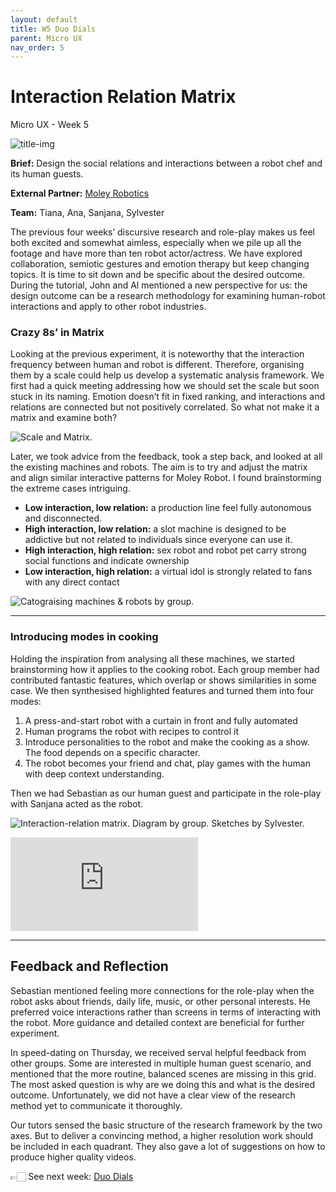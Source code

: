 ```yaml
---
layout: default
title: W5 Duo Dials
parent: Micro UX
nav_order: 5
---
```

# Interaction Relation Matrix
Micro UX - Week 5

![title-img](https://sylvesterlau.com/blog/assets/micro/w5/matrix-2.jpg)

**Brief:** Design the social relations and interactions between a robot chef and its human guests.

**External Partner:** [Moley Robotics](https://moley.com)

**Team:** Tiana, Ana, Sanjana, Sylvester

The previous four weeks’ discursive research and role-play makes us feel both excited and somewhat aimless, especially when we pile up all the footage and have more than ten robot actor/actress. We have explored collaboration, semiotic gestures and emotion therapy but keep changing topics. It is time to sit down and be specific about the desired outcome. During the tutorial, John and Al mentioned a new perspective for us: the design outcome can be a research methodology for examining human-robot interactions and apply to other robot industries.

### Crazy 8s’ in Matrix
Looking at the previous experiment, it is noteworthy that the interaction frequency between human and robot is different. Therefore, organising them by a scale could help us develop a systematic analysis framework. We first had a quick meeting addressing how we should set the scale but soon stuck in its naming. Emotion doesn’t fit in fixed ranking, and interactions and relations are connected but not positively correlated. So what not make it a matrix and examine both?

![Scale and Matrix.](https://sylvesterlau.com/blog/assets/micro/w5/scale-matrix.png "Scale and Matrix.") 

Later, we took advice from the feedback, took a step back, and looked at all the existing machines and robots. The aim is to try and adjust the matrix and align similar interactive patterns for Moley Robot. I found brainstorming the extreme cases intriguing. 
- **Low interaction, low relation:** a production line feel fully autonomous and disconnected.
- **High interaction, low relation:** a slot machine is designed to be addictive but not related to individuals since everyone can use it.
- **High interaction, high relation:** sex robot and robot pet carry strong social functions and indicate ownership
- **Low interaction, high relation:** a virtual idol is strongly related to fans with any direct contact

![Catograising machines & robots by group.](https://sylvesterlau.com/blog/assets/micro/w5/matrix-1.jpg "Catograising machines & robots by group.") 

***

### Introducing modes in cooking
Holding the inspiration from analysing all these machines, we started brainstorming how it applies to the cooking robot. Each group member had contributed fantastic features, which overlap or shows similarities in some case. We then synthesised highlighted features and turned them into four modes:

1. A press-and-start robot with a curtain in front and fully automated
2. Human programs the robot with recipes to control it
3. Introduce personalities to the robot and make the cooking as a show. The food depends on a specific character.
4. The robot becomes your friend and chat, play games with the human with deep context understanding.

Then we had Sebastian as our human guest and participate in the role-play with Sanjana acted as the robot.

![Interaction-relation matrix. Diagram by group. Sketches by Sylvester.](https://sylvesterlau.com/blog/assets/micro/w5/matrix-2.jpg "Interaction-relation matrix. Diagram by group. Sketches by Sylvester.") 

<iframe class="l" src="https://www.youtube.com/embed/G9MAv5amd4U" title="YouTube video player" frameborder="0" allow="accelerometer; autoplay; clipboard-write; encrypted-media; gyroscope; picture-in-picture" allowfullscreen></iframe>

***

## Feedback and Reflection
Sebastian mentioned feeling more connections for the role-play when the robot asks about friends, daily life, music, or other personal interests. He preferred voice interactions rather than screens in terms of interacting with the robot. More guidance and detailed context are beneficial for further experiment.

In speed-dating on Thursday, we received serval helpful feedback from other groups. Some are interested in multiple human guest scenario, and mentioned that the more routine, balanced scenes are missing in this grid. The most asked question is why are we doing this and what is the desired outcome. Unfortunately, we did not have a clear view of the research method yet to communicate it thoroughly.

Our tutors sensed the basic structure of the research framework by the two axes. But to deliver a convincing method, a higher resolution work should be included in each quadrant. They also gave a lot of suggestions on how to produce higher quality videos.

👉🏻 See next week: [Duo Dials](https://blog.sylvesterlau.com/duo-dials)
